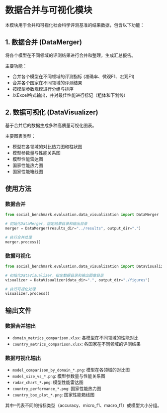 # 数据合并与可视化模块

本模块用于合并和可视化社会科学评测基准的结果数据，包含以下功能：

## 1. 数据合并 (DataMerger)

将各个模型在不同领域的评测结果进行合并和整理，生成汇总报告。

主要功能：
- 合并各个模型在不同领域的评测指标 (准确率、微观F1、宏观F1)
- 合并各个国家在不同领域的评测结果
- 按模型参数规模进行分组与排序
- 以Excel格式输出，并对最佳性能进行标记（粗体和下划线）

## 2. 数据可视化 (DataVisualizer)

基于合并后的数据生成多种高质量可视化图表。

主要图表类型：
- 模型在各领域的对比热力图和柱状图
- 模型参数量与性能关系图
- 模型性能雷达图
- 国家性能热力图
- 国家性能箱线图

## 使用方法

### 数据合并

```python
from social_benchmark.evaluation.data_visualization import DataMerger

# 初始化DataMerger，指定结果目录和输出目录
merger = DataMerger(results_dir="../results", output_dir=".")

# 执行合并处理
merger.process()
```

### 数据可视化

```python
from social_benchmark.evaluation.data_visualization import DataVisualizer

# 初始化DataVisualizer，指定数据目录和输出图像目录
visualizer = DataVisualizer(data_dir=".", output_dir="./figures")

# 执行可视化处理
visualizer.process()
```

## 输出文件

### 数据合并输出
- `domain_metrics_comparison.xlsx`: 各模型在不同领域的性能对比
- `country_metrics_comparison.xlsx`: 各国家在不同领域的评测结果

### 数据可视化输出
- `model_comparison_by_domain_*.png`: 模型在各领域的对比图
- `model_size_vs_*.png`: 模型参数量与性能关系图
- `radar_chart_*.png`: 模型性能雷达图
- `country_performance_*.png`: 国家性能热力图
- `country_box_plot_*.png`: 国家性能箱线图

其中`*`代表不同的指标类型（accuracy、micro_f1、macro_f1）或模型大小分组。 